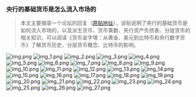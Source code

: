 ### 央行的基础货币是怎么流入市场的

> 本文主要摘录一个论坛的回复（[原贴地址](https://bbs.pinggu.org/thread-138208-1-1.html)），该贴说明了央行的基础货币是如何流入市场的，以及派生货币、货币乘数、央行资产负债表、分层货币的相关知识。可以阅读《货币金字塔：从黄金、美元到比特币和央行数字货币》了解货币历史、分层货币概念、比特币的影响。

<img src="pic/img.png" title="" alt="img.png" data-align="center">

<img src="pic/img_1.png" title="" alt="img_1.png" data-align="center">

<img src="pic/img_2.png" title="" alt="img_2.png" data-align="center">

<img src="pic/img_3.png" title="" alt="img_3.png" data-align="center">

<img src="pic/img_4.png" title="" alt="img_4.png" data-align="center">

<img src="pic/img_5.png" title="" alt="img_5.png" data-align="center">

<img src="pic/img_6.png" title="" alt="img_6.png" data-align="center">

<img src="pic/img_7.png" title="" alt="img_7.png" data-align="center">

<img src="pic/img_8.png" title="" alt="img_8.png" data-align="center">

<img src="pic/img_9.png" title="" alt="img_9.png" data-align="center">

<img src="pic/img_10.png" title="" alt="img_10.png" data-align="center">

<img src="pic/img_11.png" title="" alt="img_11.png" data-align="center">

<img src="pic/img_12.png" title="" alt="img_12.png" data-align="center">

<img src="pic/img_13.png" title="" alt="img_13.png" data-align="center">

<img src="pic/img_14.png" title="" alt="img_14.png" data-align="center">

<img src="pic/img_15.png" title="" alt="img_15.png" data-align="center">

<img src="pic/img_16.png" title="" alt="img_16.png" data-align="center">

<img src="pic/img_17.png" title="" alt="img_17.png" data-align="center">

<img src="pic/img_18.png" title="" alt="img_18.png" data-align="center">

<img src="pic/img_19.png" title="" alt="img_19.png" data-align="center">

<img src="pic/img_20.png" title="" alt="img_20.png" data-align="center">

<img src="pic/img_21.png" title="" alt="img_21.png" data-align="center">

<img src="pic/img_22.png" title="" alt="img_22.png" data-align="center">

<img src="pic/img_23.png" title="" alt="img_23.png" data-align="center">

<img src="pic/img_24.png" title="" alt="img_24.png" data-align="center">

<img src="pic/img_25.png" title="" alt="img_25.png" data-align="center">

<img src="pic/img_26.png" title="" alt="img_26.png" data-align="center">

<img src="pic/img_27.png" title="" alt="img_27.png" data-align="center">